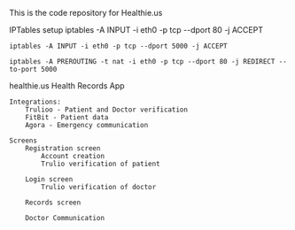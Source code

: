 This is the code repository for Healthie.us

IPTables setup
	iptables -A INPUT -i eth0 -p tcp --dport 80 -j ACCEPT

	iptables -A INPUT -i eth0 -p tcp --dport 5000 -j ACCEPT

	iptables -A PREROUTING -t nat -i eth0 -p tcp --dport 80 -j REDIRECT --to-port 5000

healthie.us
	Health Records App

	Integrations:
		Trulioo - Patient and Doctor verification 
		FitBit - Patient data
		Agora - Emergency communication

	Screens
		Registration screen
			Account creation
			Trulio verification of patient

		Login screen
			Trulio verification of doctor

		Records screen

		Doctor Communication
			